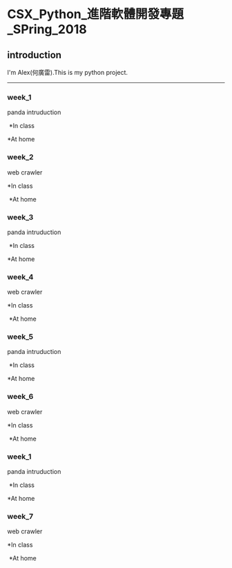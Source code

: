 # CSX_Python_進階軟體開發專題_SPring_2018

## introduction

I'm Alex(何廣雷).This is my python project.

---

### week_1
  panda intruduction
  
  *In class
  
  *At home
  
### week_2
  web crawler
  
  *In class
  
  *At home

### week_3
  panda intruduction
  
  *In class
  
  *At home
  
### week_4
  web crawler
  
  *In class
  
  *At home
  
### week_5
  panda intruduction
  
  *In class
  
  *At home
  
### week_6
  web crawler
  
  *In class
  
  *At home
  
  ### week_1
  panda intruduction
  
  *In class
  
  *At home
  
### week_7
  web crawler
  
  *In class
  
  *At home
